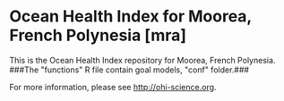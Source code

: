 # Ocean Health Index for Moorea, French Polynesia [mra]

This is the Ocean Health Index repository for Moorea, French Polynesia. 
###The "functions" R file contain goal models, "conf" folder.###

For more information, please see http://ohi-science.org.
